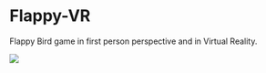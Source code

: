 # Flappy-VR

Flappy Bird game in first person perspective and in Virtual Reality.

![](https://github.com/ichomchom/FlappyVR/blob/master/57a304f80943f8849873ac992bd40445.gif)
